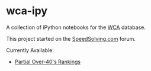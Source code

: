 # wca-ipy

A collection of iPython notebooks for the [WCA](https://www.worldcubeassociation.org/) database.

This project started on the [SpeedSolving.com](https://www.speedsolving.com/forum/threads/how-fast-are-the-over-40s-in-competitions.54128/) forum.

Currently Available:

- [Partial Over-40's Rankings](Partial%20Rankings.md)


